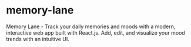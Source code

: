 # memory-lane
Memory Lane - Track your daily memories and moods with a modern, interactive web app built with React.js. Add, edit, and visualize your mood trends with an intuitive UI.

